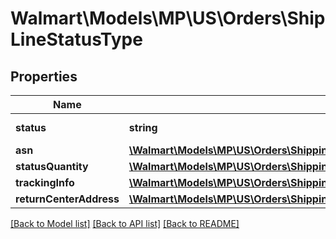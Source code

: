 # Walmart\Models\MP\US\Orders\ShipLineStatusType

## Properties

Name | Type | Description | Notes
------------ | ------------- | ------------- | -------------
**status** | **string** | Use 'Shipped' |
**asn** | [**\Walmart\Models\MP\US\Orders\ShippingUpdatesRequestOrderShipmentOrderLinesOrderLineInnerOrderLineStatusesOrderLineStatusInnerAsn**](ShippingUpdatesRequestOrderShipmentOrderLinesOrderLineInnerOrderLineStatusesOrderLineStatusInnerAsn.md) |  | [optional]
**statusQuantity** | [**\Walmart\Models\MP\US\Orders\ShippingUpdatesRequestOrderShipmentOrderLinesOrderLineInnerOrderLineStatusesOrderLineStatusInnerStatusQuantity**](ShippingUpdatesRequestOrderShipmentOrderLinesOrderLineInnerOrderLineStatusesOrderLineStatusInnerStatusQuantity.md) |  |
**trackingInfo** | [**\Walmart\Models\MP\US\Orders\ShippingUpdatesRequestOrderShipmentOrderLinesOrderLineInnerOrderLineStatusesOrderLineStatusInnerTrackingInfo**](ShippingUpdatesRequestOrderShipmentOrderLinesOrderLineInnerOrderLineStatusesOrderLineStatusInnerTrackingInfo.md) |  |
**returnCenterAddress** | [**\Walmart\Models\MP\US\Orders\ShippingUpdatesRequestOrderShipmentOrderLinesOrderLineInnerOrderLineStatusesOrderLineStatusInnerReturnCenterAddress**](ShippingUpdatesRequestOrderShipmentOrderLinesOrderLineInnerOrderLineStatusesOrderLineStatusInnerReturnCenterAddress.md) |  | [optional]


[[Back to Model list]](./) [[Back to API list]](../../../../../README.md#supported-apis) [[Back to README]](../../../../../README.md)
